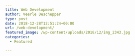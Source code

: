 ```yaml
---
title: Web Development
author: Veerle Deschepper
type: post
date: 2018-12-28T12:51:24+00:00
url: /web-development/
featured_image: /wp-content/uploads/2018/12/img_2343.jpg
categories:
  - Featured

---
```

